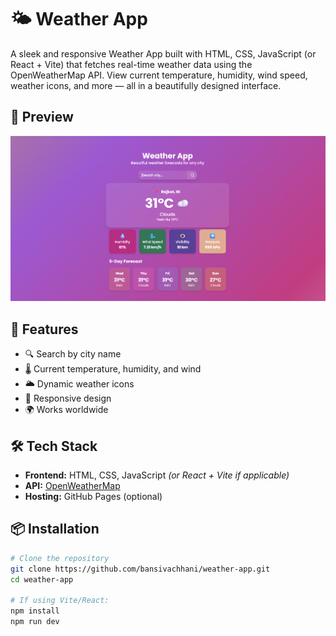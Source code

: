 # 🌤️ Weather App

A sleek and responsive Weather App built with HTML, CSS, JavaScript (or React + Vite) that fetches real-time weather data using the OpenWeatherMap API. View current temperature, humidity, wind speed, weather icons, and more — all in a beautifully designed interface.

## 📸 Preview

![Weather App Preview](src/assets/preview.png)


## 🚀 Features

- 🔍 Search by city name
- 🌡️ Current temperature, humidity, and wind
- 🌥️ Dynamic weather icons
- 🧭 Responsive design
- 🌍 Works worldwide

## 🛠️ Tech Stack

- **Frontend:** HTML, CSS, JavaScript *(or React + Vite if applicable)*
- **API:** [OpenWeatherMap](https://openweathermap.org/api)
- **Hosting:** GitHub Pages (optional)

## 📦 Installation

```bash
# Clone the repository
git clone https://github.com/bansivachhani/weather-app.git
cd weather-app

# If using Vite/React:
npm install
npm run dev
